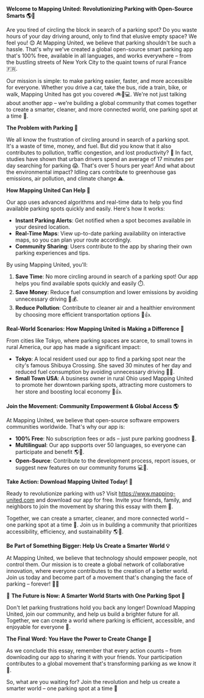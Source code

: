 **Welcome to Mapping United: Revolutionizing Parking with Open-Source Smarts 🌎🚗**

Are you tired of circling the block in search of a parking spot? Do you waste hours of your day driving around, only to find that elusive empty space? We feel you! 😊 At Mapping United, we believe that parking shouldn't be such a hassle. That's why we've created a global open-source smart parking app that's 100% free, available in all languages, and works everywhere – from the bustling streets of New York City to the quaint towns of rural France 🇫🇷.

Our mission is simple: to make parking easier, faster, and more accessible for everyone. Whether you drive a car, take the bus, ride a train, bike, or walk, Mapping United has got you covered 🚲🚌💻. We're not just talking about another app – we're building a global community that comes together to create a smarter, cleaner, and more connected world, one parking spot at a time 🌟.

**The Problem with Parking 🚫**

We all know the frustration of circling around in search of a parking spot. It's a waste of time, money, and fuel. But did you know that it also contributes to pollution, traffic congestion, and lost productivity? 🤯 In fact, studies have shown that urban drivers spend an average of 17 minutes per day searching for parking 😱. That's over 5 hours per year! And what about the environmental impact? Idling cars contribute to greenhouse gas emissions, air pollution, and climate change ⚠️.

**How Mapping United Can Help 🤝**

Our app uses advanced algorithms and real-time data to help you find available parking spots quickly and easily. Here's how it works:

* **Instant Parking Alerts**: Get notified when a spot becomes available in your desired location.
* **Real-Time Maps**: View up-to-date parking availability on interactive maps, so you can plan your route accordingly.
* **Community Sharing**: Users contribute to the app by sharing their own parking experiences and tips.

By using Mapping United, you'll:

1. **Save Time**: No more circling around in search of a parking spot! Our app helps you find available spots quickly and easily ⏱️.
2. **Save Money**: Reduce fuel consumption and lower emissions by avoiding unnecessary driving 🚗💰.
3. **Reduce Pollution**: Contribute to cleaner air and a healthier environment by choosing more efficient transportation options 🌿👍.

**Real-World Scenarios: How Mapping United is Making a Difference 🌈**

From cities like Tokyo, where parking spaces are scarce, to small towns in rural America, our app has made a significant impact:

* **Tokyo**: A local resident used our app to find a parking spot near the city's famous Shibuya Crossing. She saved 30 minutes of her day and reduced fuel consumption by avoiding unnecessary driving 🚗💨.
* **Small Town USA**: A business owner in rural Ohio used Mapping United to promote her downtown parking spots, attracting more customers to her store and boosting local economy 💼👍.

**Join the Movement: Community Empowerment & Global Access 🌎**

At Mapping United, we believe that open-source software empowers communities worldwide. That's why our app is:

* **100% Free**: No subscription fees or ads – just pure parking goodness 🙏.
* **Multilingual**: Our app supports over 50 languages, so everyone can participate and benefit 🌎👥.
* **Open-Source**: Contribute to the development process, report issues, or suggest new features on our community forums 💻💬.

**Take Action: Download Mapping United Today! 📲**

Ready to revolutionize parking with us? Visit https://www.mapping-united.com and download our app for free. Invite your friends, family, and neighbors to join the movement by sharing this essay with them 🤝.

Together, we can create a smarter, cleaner, and more connected world – one parking spot at a time 🌈. Join us in building a community that prioritizes accessibility, efficiency, and sustainability 🌎💚.

**Be Part of Something Bigger: Help Us Create a Smarter World 💡**

At Mapping United, we believe that technology should empower people, not control them. Our mission is to create a global network of collaborative innovation, where everyone contributes to the creation of a better world. Join us today and become part of a movement that's changing the face of parking – forever! 🔮💥

🎉 **The Future is Now: A Smarter World Starts with One Parking Spot 🚗**

Don't let parking frustrations hold you back any longer! Download Mapping United, join our community, and help us build a brighter future for all. Together, we can create a world where parking is efficient, accessible, and enjoyable for everyone 🌟.

**The Final Word: You Have the Power to Create Change 🌈**

As we conclude this essay, remember that every action counts – from downloading our app to sharing it with your friends. Your participation contributes to a global movement that's transforming parking as we know it 🚀.

So, what are you waiting for? Join the revolution and help us create a smarter world – one parking spot at a time 🌟